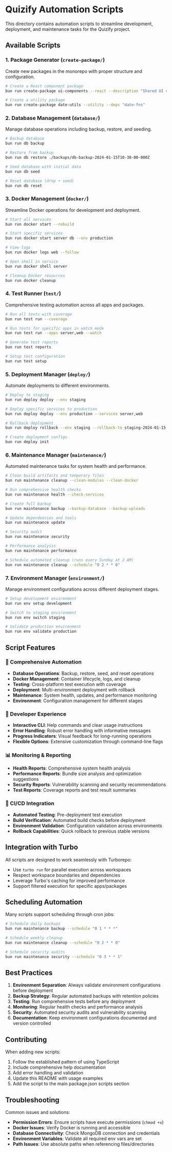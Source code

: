# Quizify Automation Scripts

This directory contains automation scripts to streamline development, deployment, and maintenance tasks for the Quizify project.

## Available Scripts

### 1. Package Generator (`create-package/`)

Create new packages in the monorepo with proper structure and configuration.

```bash
# Create a React component package
bun run create-package ui-components --react --description "Shared UI components"

# Create a utility package
bun run create-package date-utils --utility --deps "date-fns"
```

### 2. Database Management (`database/`)

Manage database operations including backup, restore, and seeding.

```bash
# Backup database
bun run db backup

# Restore from backup
bun run db restore ./backups/db-backup-2024-01-15T10-30-00-000Z

# Seed database with initial data
bun run db seed

# Reset database (drop + seed)
bun run db reset
```

### 3. Docker Management (`docker/`)

Streamline Docker operations for development and deployment.

```bash
# Start all services
bun run docker start --rebuild

# Start specific services
bun run docker start server db --env production

# View logs
bun run docker logs web --follow

# Open shell in service
bun run docker shell server

# Cleanup Docker resources
bun run docker cleanup
```

### 4. Test Runner (`test/`)

Comprehensive testing automation across all apps and packages.

```bash
# Run all tests with coverage
bun run test run --coverage

# Run tests for specific apps in watch mode
bun run test run --apps server,web --watch

# Generate test reports
bun run test reports

# Setup test configuration
bun run test setup
```

### 5. Deployment Manager (`deploy/`)

Automate deployments to different environments.

```bash
# Deploy to staging
bun run deploy deploy --env staging

# Deploy specific services to production
bun run deploy deploy --env production --services server,web

# Rollback deployment
bun run deploy rollback --env staging --rollback-to staging-2024-01-15

# Create deployment configs
bun run deploy init
```

### 6. Maintenance Manager (`maintenance/`)

Automated maintenance tasks for system health and performance.

```bash
# Clean build artifacts and temporary files
bun run maintenance cleanup --clean-modules --clean-docker

# Run comprehensive health checks
bun run maintenance health --check-services

# Create full backup
bun run maintenance backup --backup-database --backup-uploads

# Update dependencies and tools
bun run maintenance update

# Security audit
bun run maintenance security

# Performance analysis
bun run maintenance performance

# Schedule automated cleanup (runs every Sunday at 2 AM)
bun run maintenance cleanup --schedule "0 2 * * 0"
```

### 7. Environment Manager (`environment/`)

Manage environment configurations across different deployment stages.

```bash
# Setup development environment
bun run env setup development

# Switch to staging environment
bun run env switch staging

# Validate production environment
bun run env validate production
```

## Script Features

### 🔧 Comprehensive Automation

- **Database Operations**: Backup, restore, seed, and reset operations
- **Docker Management**: Container lifecycle, logs, and cleanup
- **Testing**: Cross-platform test execution with coverage
- **Deployment**: Multi-environment deployment with rollback
- **Maintenance**: System health, updates, and performance monitoring
- **Environment**: Configuration management for different stages

### 🚀 Developer Experience

- **Interactive CLI**: Help commands and clear usage instructions
- **Error Handling**: Robust error handling with informative messages
- **Progress Indicators**: Visual feedback for long-running operations
- **Flexible Options**: Extensive customization through command-line flags

### 📊 Monitoring & Reporting

- **Health Reports**: Comprehensive system health analysis
- **Performance Reports**: Bundle size analysis and optimization suggestions
- **Security Reports**: Vulnerability scanning and security recommendations
- **Test Reports**: Coverage reports and test result summaries

### 🔄 CI/CD Integration

- **Automated Testing**: Pre-deployment test execution
- **Build Verification**: Automated build checks before deployment
- **Environment Validation**: Configuration validation across environments
- **Rollback Capabilities**: Quick rollback to previous stable versions

## Integration with Turbo

All scripts are designed to work seamlessly with Turborepo:

- Use `turbo run` for parallel execution across workspaces
- Respect workspace boundaries and dependencies
- Leverage Turbo's caching for improved performance
- Support filtered execution for specific apps/packages

## Scheduling Automation

Many scripts support scheduling through cron jobs:

```bash
# Schedule daily backups
bun run maintenance backup --schedule "0 1 * * *"

# Schedule weekly cleanup
bun run maintenance cleanup --schedule "0 2 * * 0"

# Schedule security audits
bun run maintenance security --schedule "0 3 * * 1"
```

## Best Practices

1. **Environment Separation**: Always validate environment configurations before deployment
2. **Backup Strategy**: Regular automated backups with retention policies
3. **Testing**: Run comprehensive tests before any deployment
4. **Monitoring**: Regular health checks and performance analysis
5. **Security**: Automated security audits and vulnerability scanning
6. **Documentation**: Keep environment configurations documented and version controlled

## Contributing

When adding new scripts:

1. Follow the established pattern of using TypeScript
2. Include comprehensive help documentation
3. Add error handling and validation
4. Update this README with usage examples
5. Add the script to the main package.json scripts section

## Troubleshooting

Common issues and solutions:

- **Permission Errors**: Ensure scripts have execute permissions (`chmod +x`)
- **Docker Issues**: Verify Docker is running and accessible
- **Database Connectivity**: Check MongoDB connection and credentials
- **Environment Variables**: Validate all required env vars are set
- **Path Issues**: Use absolute paths when referencing files/directories
